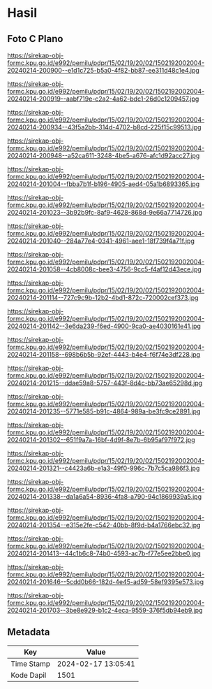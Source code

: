 # Hasil

## Foto C Plano

https://sirekap-obj-formc.kpu.go.id/e992/pemilu/pdpr/15/02/19/20/02/1502192002004-20240214-200900--e1d1c725-b5a0-4f82-bb87-ee311d48c1e4.jpg

https://sirekap-obj-formc.kpu.go.id/e992/pemilu/pdpr/15/02/19/20/02/1502192002004-20240214-200919--aabf719e-c2a2-4a62-bdc1-26d0c1209457.jpg

https://sirekap-obj-formc.kpu.go.id/e992/pemilu/pdpr/15/02/19/20/02/1502192002004-20240214-200934--43f5a2bb-314d-4702-b8cd-225f15c99513.jpg

https://sirekap-obj-formc.kpu.go.id/e992/pemilu/pdpr/15/02/19/20/02/1502192002004-20240214-200948--a52ca611-3248-4be5-a676-afc1d92acc27.jpg

https://sirekap-obj-formc.kpu.go.id/e992/pemilu/pdpr/15/02/19/20/02/1502192002004-20240214-201004--fbba7b1f-b196-4905-aed4-05a1b6893365.jpg

https://sirekap-obj-formc.kpu.go.id/e992/pemilu/pdpr/15/02/19/20/02/1502192002004-20240214-201023--3b92b9fc-8af9-4628-868d-9e66a7714726.jpg

https://sirekap-obj-formc.kpu.go.id/e992/pemilu/pdpr/15/02/19/20/02/1502192002004-20240214-201040--284a77e4-0341-4961-aee1-18f739f4a71f.jpg

https://sirekap-obj-formc.kpu.go.id/e992/pemilu/pdpr/15/02/19/20/02/1502192002004-20240214-201058--4cb8008c-bee3-4756-9cc5-f4af12d43ece.jpg

https://sirekap-obj-formc.kpu.go.id/e992/pemilu/pdpr/15/02/19/20/02/1502192002004-20240214-201114--727c9c9b-12b2-4bd1-872c-720002cef373.jpg

https://sirekap-obj-formc.kpu.go.id/e992/pemilu/pdpr/15/02/19/20/02/1502192002004-20240214-201142--3e6da239-f6ed-4900-9ca0-ae4030161e41.jpg

https://sirekap-obj-formc.kpu.go.id/e992/pemilu/pdpr/15/02/19/20/02/1502192002004-20240214-201158--698b6b5b-92ef-4443-b4e4-f6f74e3df228.jpg

https://sirekap-obj-formc.kpu.go.id/e992/pemilu/pdpr/15/02/19/20/02/1502192002004-20240214-201215--ddae59a8-5757-443f-8d4c-bb73ae65298d.jpg

https://sirekap-obj-formc.kpu.go.id/e992/pemilu/pdpr/15/02/19/20/02/1502192002004-20240214-201235--5771e585-b91c-4864-989a-be3fc9ce2891.jpg

https://sirekap-obj-formc.kpu.go.id/e992/pemilu/pdpr/15/02/19/20/02/1502192002004-20240214-201302--651f9a7a-16bf-4d9f-8e7b-6b95af97f972.jpg

https://sirekap-obj-formc.kpu.go.id/e992/pemilu/pdpr/15/02/19/20/02/1502192002004-20240214-201321--c4423a6b-e1a3-49f0-996c-7b7c5ca986f3.jpg

https://sirekap-obj-formc.kpu.go.id/e992/pemilu/pdpr/15/02/19/20/02/1502192002004-20240214-201338--da1a6a54-8936-4fa8-a790-94c1869939a5.jpg

https://sirekap-obj-formc.kpu.go.id/e992/pemilu/pdpr/15/02/19/20/02/1502192002004-20240214-201354--e315e2fe-c542-40bb-8f9d-b4a1766ebc32.jpg

https://sirekap-obj-formc.kpu.go.id/e992/pemilu/pdpr/15/02/19/20/02/1502192002004-20240214-201413--44c1b6c8-74b0-4593-ac7b-f77e5ee2bbe0.jpg

https://sirekap-obj-formc.kpu.go.id/e992/pemilu/pdpr/15/02/19/20/02/1502192002004-20240214-201646--5cdd0b66-182d-4e45-ad59-58ef9395e573.jpg

https://sirekap-obj-formc.kpu.go.id/e992/pemilu/pdpr/15/02/19/20/02/1502192002004-20240214-201703--3be8e929-b1c2-4eca-9559-376f5db94eb9.jpg


## Metadata

| Key        | Value               |
| ---------- | ------------------- |
| Time Stamp | 2024-02-17 13:05:41 |
| Kode Dapil | 1501                |



